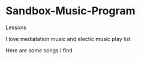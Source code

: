 # Sandbox-Music-Program
Lessons

I love mediatation music and electic music play list 

Here are some songs I find
